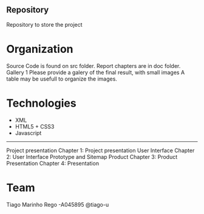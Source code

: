 ## Repository

Repository to store the project 



# Organization 

Source Code is found on src folder.
Report chapters are in doc folder.
Gallery 1
Please provide a galery of the final result, with small images A table may be usefull to organize the images.



# Technologies

- XML
- HTML5 + CSS3
- Javascript

---

Project presentation
Chapter 1: Project presentation
User Interface
Chapter 2: User Interface Prototype and Sitemap
Product
Chapter 3: Product
Presentation
Chapter 4: Presentation

# Team
Tiago Marinho Rego -A045895 @tiago-u 
